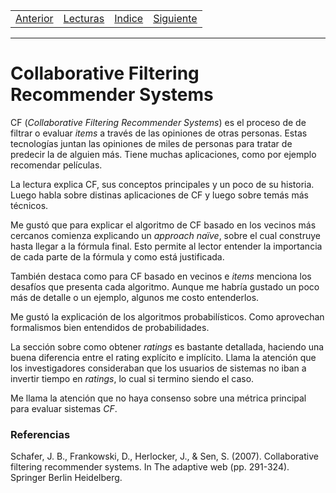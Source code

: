 <table><tr><td>
  <a href="./Blog01.md">Anterior</a>
</td><td>
  <a href="./Lecturas/Blog02">Lecturas</a>
</td><td>
  <a href="./README.md">Indice</a>
</td><td>
  <a href="./Blog03.md">Siguiente</a>
</td></tr></table>

***

# Collaborative Filtering Recommender Systems

CF (_Collaborative Filtering Recommender Systems_) es el proceso de de filtrar o evaluar _items_ a través de las opiniones de otras personas. Estas tecnologías juntan las opiniones de miles de personas para tratar de predecir la de alguien más. Tiene muchas aplicaciones, como por ejemplo recomendar películas.

La lectura explica CF, sus conceptos principales y un poco de su historia. Luego habla sobre distinas aplicaciones de CF y luego sobre temás más técnicos.

Me gustó que para explicar el algoritmo de CF basado en los vecinos más cercanos comienza explicando un _approach naïve_, sobre el cual construye hasta llegar a la fórmula final. Esto permite al lector entender la importancia de cada parte de la fórmula y como está justificada.

También destaca como para CF basado en vecinos e _items_ menciona los desafíos que presenta cada algoritmo. Aunque me habría gustado un poco más de detalle o un ejemplo, algunos me costo entenderlos.

Me gustó la explicación de los algoritmos probabilísticos. Como aprovechan formalismos bien entendidos de probabilidades.

La sección sobre como obtener _ratings_ es bastante detallada, haciendo una buena diferencia entre el rating explícito e implícito. Llama la atención que los investigadores consideraban que los usuarios de sistemas no iban a invertir tiempo en _ratings_, lo cual si termino siendo el caso.

Me llama la atención que no haya consenso sobre una métrica principal para evaluar sistemas _CF_.



### Referencias

Schafer, J. B., Frankowski, D., Herlocker, J., & Sen, S. (2007). Collaborative filtering recommender systems. In The adaptive web (pp. 291-324). Springer Berlin Heidelberg.
